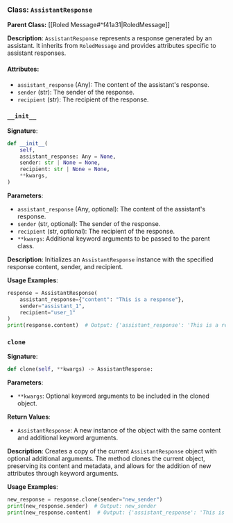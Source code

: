 
### Class: `AssistantResponse`

**Parent Class:** [[Roled Message#^f41a31|RoledMessage]]

**Description**:
`AssistantResponse` represents a response generated by an assistant. It inherits from `RoledMessage` and provides attributes specific to assistant responses.

#### Attributes:
- `assistant_response` (Any): The content of the assistant's response.
- `sender` (str): The sender of the response.
- `recipient` (str): The recipient of the response.

### `__init__`

**Signature**:
```python
def __init__(
    self,
    assistant_response: Any = None,
    sender: str | None = None,
    recipient: str | None = None,
    **kwargs,
)
```

**Parameters**:
- `assistant_response` (Any, optional): The content of the assistant's response.
- `sender` (str, optional): The sender of the response.
- `recipient` (str, optional): The recipient of the response.
- `**kwargs`: Additional keyword arguments to be passed to the parent class.

**Description**:
Initializes an `AssistantResponse` instance with the specified response content, sender, and recipient.

**Usage Examples**:
```python
response = AssistantResponse(
    assistant_response={"content": "This is a response"},
    sender="assistant_1",
    recipient="user_1"
)
print(response.content)  # Output: {'assistant_response': 'This is a response'}
```

### `clone`

**Signature**:
```python
def clone(self, **kwargs) -> AssistantResponse:
```

**Parameters**:
- `**kwargs`: Optional keyword arguments to be included in the cloned object.

**Return Values**:
- `AssistantResponse`: A new instance of the object with the same content and additional keyword arguments.

**Description**:
Creates a copy of the current `AssistantResponse` object with optional additional arguments. The method clones the current object, preserving its content and metadata, and allows for the addition of new attributes through keyword arguments.

**Usage Examples**:
```python
new_response = response.clone(sender="new_sender")
print(new_response.sender)  # Output: new_sender
print(new_response.content)  # Output: {'assistant_response': 'This is a response'}
```
